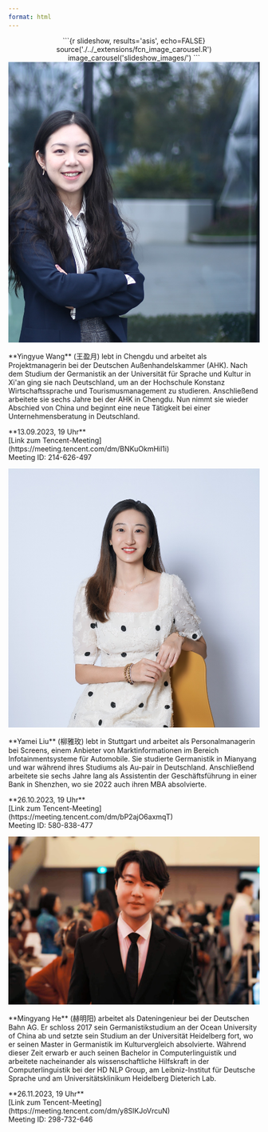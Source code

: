 ```yaml
---
format: html
---
```


<center>
```{r slideshow, results='asis', echo=FALSE}
source('./../_extensions/fcn_image_carousel.R')
image_carousel('slideshow_images/')
```
</center>


<div class="row">
  <img class="img-left" src="images/wang_yingyue.jpg"/>

  <p class="text-right" markdown="1">
**Yingyue Wang** (王盈月) lebt in Chengdu und arbeitet als Projektmanagerin bei der Deutschen Außenhandelskammer (AHK). Nach dem Studium der Germanistik an der Universität für Sprache und Kultur in Xi'an ging sie nach Deutschland, um an der Hochschule Konstanz Wirtschaftssprache und Tourismusmanagement zu studieren. Anschließend arbeitete sie sechs Jahre bei der AHK in Chengdu. Nun nimmt sie wieder Abschied von China und beginnt eine neue Tätigkeit bei einer Unternehmensberatung in Deutschland.
  </p>
  <p class="text-right" markdown="1">
  **13.09.2023, 19 Uhr**<br>[Link zum Tencent-Meeting](https://meeting.tencent.com/dm/BNKuOkmHil1i)<br>Meeting ID: 214-626-497
  </p>
</div>


<div class='row'>
  <img class="img-left" src="images/liu_yamei.jpg"/>
  <p class='text-right' markdown='1'>
  **Yamei Liu** (柳雅玫) lebt in Stuttgart und arbeitet als Personalmanagerin bei Screens, einem Anbieter von Marktinformationen im Bereich Infotainmentsysteme für Automobile. Sie studierte Germanistik in Mianyang und war während ihres Studiums als Au-pair in Deutschland. Anschließend arbeitete sie sechs Jahre lang als Assistentin der Geschäftsführung in einer Bank in Shenzhen, wo sie 2022 auch ihren MBA absolvierte.
  </p>
  <p class="text-right" markdown="1">
  **26.10.2023, 19 Uhr**<br>[Link zum Tencent-Meeting](https://meeting.tencent.com/dm/bP2ajO6axmqT)<br>Meeting ID: 580-838-477
  </p>
</div>

<div class='row'>
  <img class="img-left" src="images/he_mingyang.jpg"/>
  <p class='text-right' markdown='1'>
  **Mingyang He** (赫明阳) arbeitet als Dateningenieur bei der Deutschen Bahn AG. Er schloss 2017 sein Germanistikstudium an der Ocean University of China ab und setzte sein Studium an der Universität Heidelberg fort, wo er seinen Master in Germanistik im Kulturvergleich absolvierte. Während dieser Zeit erwarb er auch seinen Bachelor in Computerlinguistik und arbeitete nacheinander als wissenschaftliche Hilfskraft in der Computerlinguistik bei der HD NLP Group, am Leibniz-Institut für Deutsche Sprache und am Universitätsklinikum Heidelberg Dieterich Lab.
  </p>
  <p class="text-right" markdown="1">
  **26.11.2023, 19 Uhr**<br>[Link zum Tencent-Meeting](https://meeting.tencent.com/dm/y8SlKJoVrcuN)<br>Meeting ID: 298-732-646
  </p>
</div>
